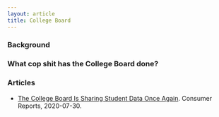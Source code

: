 ```yaml
---
layout: article
title: College Board
---
```


### Background

### What cop shit has the College Board done? 

### Articles

* [The College Board Is Sharing Student Data Once Again](https://www.consumerreports.org/colleges-universities/college-board-is-sharing-student-data-once-again/). Consumer Reports, 2020-07-30.
